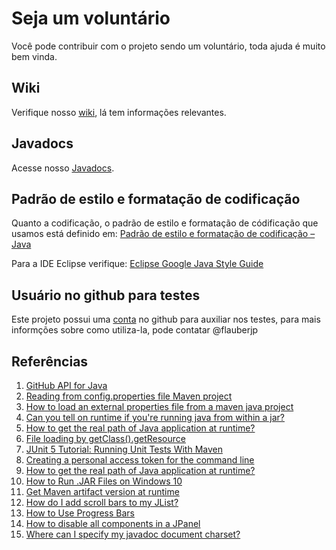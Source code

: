 # Seja um voluntário

Você pode contribuir com o projeto sendo um voluntário, toda ajuda é muito bem vinda.

## Wiki
Verifique nosso [wiki](https://github.com/flauberjp/my-git-usage-evidences/wiki), lá tem informações relevantes.

## Javadocs
Acesse nosso [Javadocs](https://flauberjp.github.io/my-git-usage-evidences/docs).

## Padrão de estilo e formatação de codificação
Quanto a codificação, o padrão de estilo e formatação de códificação que usamos está definido em: [Padrão de estilo e formatação de codificação – Java](https://flauberjp.wordpress.com/2020/06/06/padrao-de-estilo-e-formatacao-de-codificacao-java/)  

Para a IDE Eclipse verifique: [Eclipse Google Java Style Guide](http://www.practicesofmastery.com/post/eclipse-google-java-style-guide/)

## Usuário no github para testes

Este projeto possui uma [conta](https://github.com/mygitusageevicencesapp) no github para auxiliar nos testes, para mais informções sobre como utiliza-la, pode contatar @flauberjp
  

## Referências
1. [GitHub API for Java](https://github-api.kohsuke.org/)
2. [Reading from config.properties file Maven project](https://stackoverflow.com/questions/35008377/reading-from-config-properties-file-maven-project)
3. [How to load an external properties file from a maven java project](https://stackoverflow.com/questions/34712885/how-to-load-an-external-properties-file-from-a-maven-java-project)
4. [Can you tell on runtime if you're running java from within a jar?](https://stackoverflow.com/questions/482560/can-you-tell-on-runtime-if-youre-running-java-from-within-a-jar)
5. [How to get the real path of Java application at runtime?](https://stackoverflow.com/questions/4032957/how-to-get-the-real-path-of-java-application-at-runtime)
6. [File loading by getClass().getResource](https://stackoverflow.com/questions/14089146/file-loading-by-getclass-getresource)
7. [JUnit 5 Tutorial: Running Unit Tests With Maven](https://www.petrikainulainen.net/programming/testing/junit-5-tutorial-running-unit-tests-with-maven/)
8. [Creating a personal access token for the command line](https://help.github.com/en/github/authenticating-to-github/creating-a-personal-access-token-for-the-command-line)
9. [How to get the real path of Java application at runtime?](https://stackoverflow.com/a/43553093/6771132)
10. [How to Run .JAR Files on Windows 10](https://appuals.com/how-to-run-jar-files-on-windows-10/)
11. [Get Maven artifact version at runtime](https://stackoverflow.com/a/2713013/6771132)
12. [How do I add scroll bars to my JList?](http://helpdesk.objects.com.au/java/how-do-i-add-scroll-bars-to-my-jlist)
13. [How to Use Progress Bars](https://docs.oracle.com/javase/tutorial/uiswing/components/progress.html#bars)
14. [How to disable all components in a JPanel](https://stackoverflow.com/a/39909519/6771132)
15. [Where can I specify my javadoc document charset?](https://stackoverflow.com/questions/13302881/where-can-i-specify-my-javadoc-document-charset)

